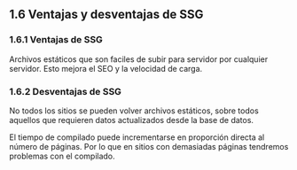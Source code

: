 ## 1.6 Ventajas y desventajas de SSG

### 1.6.1 Ventajas de SSG

Archivos estáticos que son faciles de subir para servidor por cualquier
servidor. Esto mejora el SEO y la velocidad de carga.

### 1.6.2 Desventajas de SSG

No todos los sitios se pueden volver archivos estáticos, sobre todos
aquellos que requieren datos actualizados desde la base de datos.

El tiempo de compilado puede incrementarse en proporción directa al
número de páginas. Por lo que en sitios con demasiadas páginas tendremos
problemas con el compilado.

